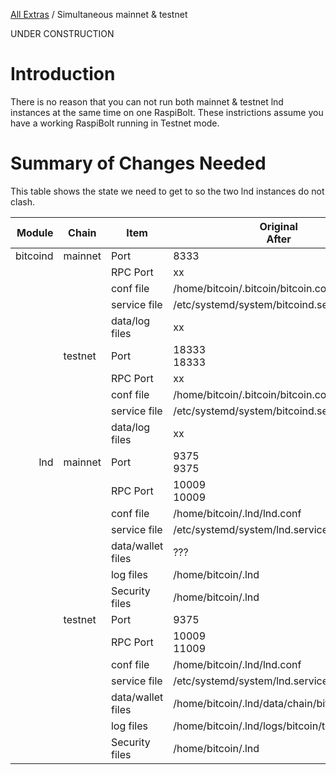 [All Extras](README.md) / Simultaneous mainnet & testnet

UNDER CONSTRUCTION
# Introduction #
There is no reason that you can not run both mainnet & testnet lnd instances at the same time on one RaspiBolt. These instrictions assume you have a working RaspiBolt running in Testnet mode.

# Summary of Changes Needed #
This table shows the state we need to get to so the two lnd instances do not clash. 

|Module|Chain|Item|Original<br>After|Change?|
|-----:|-----|----|--------|------------|
|bitcoind|mainnet|Port|8333|8333|
|||RPC Port|xx|xx|
|||conf file|/home/bitcoin/.bitcoin/bitcoin.conf|xx|
|||service file|/etc/systemd/system/bitcoind.service|xx|
|||data/log files|xx|xx|
||testnet|Port|18333<br>18333|<br>|
|||RPC Port|xx|xx|
|||conf file|/home/bitcoin/.bitcoin/bitcoin.conf|xx|
|||service file|/etc/systemd/system/bitcoind.service|xx|
|||data/log files|xx|xx|
|lnd|mainnet|Port|9375<br>9375||
|||RPC Port|10009<br>10009||
|||conf file|/home/bitcoin/.lnd/lnd.conf|xx|
|||service file|/etc/systemd/system/lnd.service|xx|
|||data/wallet files|??? |xx|
|||log files|/home/bitcoin/.lnd|xx|
|||Security files|/home/bitcoin/.lnd|xx|
||testnet|Port|9375|19375|
|||RPC Port|10009<br>11009|Yes|
|||conf file|/home/bitcoin/.lnd/lnd.conf|xx|
|||service file|/etc/systemd/system/lnd.service|xx|
|||data/wallet files|/home/bitcoin/.lnd/data/chain/bitcoin/testnet |xx|
|||log files|/home/bitcoin/.lnd/logs/bitcoin/testnet |xx|
|||Security files|/home/bitcoin/.lnd|xx|


